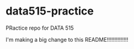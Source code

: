# data515-practice
PRactice repo for DATA 515

I'm making a big change to this README!!!!!!!!!!!!!!
